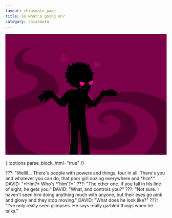 ```yaml
---
layout: chiasmata_page
title: So what's going on?
category: chiasmata
---
```


![123](/chiasmata/images/narrative/122.gif)

{::options parse_block_html="true" /}
<div class="dialogue">
???: "Wellll... There's people with powers and things, four in all. There's you and whatever you can do, that poor girl oozing everywhere and *him*."
DAVID: "*Him?* Who's *'him'?*"
???: "The other one. If you fall in his line of sight, he gets you."
DAVID: "What, and controls you?"
???: "Not sure. I haven't seen him doing anything much with anyone, but their eyes go pink and glowy and they stop moving."
DAVID: "What does he look like?"
???: "I've only really seen glimpses. He says really garbled things when he talks."
</div>